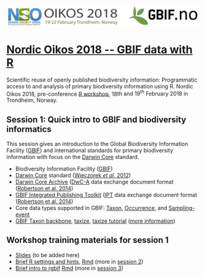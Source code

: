 ![](../demo_data/NSO_2018_GBIF_NO.png "NSO 2018")

# [Nordic Oikos 2018 -- GBIF data with R](..)

Scientific reuse of openly published biodiversity information: Programmatic access to and analysis of primary biodiversity information using R. Nordic Oikos 2018, pre-conference [R workshop](..), 18<sp>th</sup> and 19<sup>th</sup> February 2018 in Trondheim, Norway.

## Session 1: Quick intro to GBIF and biodiversity informatics

This session gives an introduction to the Global Biodiversity Information Facility ([GBIF](https://www.gbif.org)) and international standards for primary biodiversity information with focus on the [Darwin Core](http://rs.tdwg.org/dwc/terms/) standard.

 * Biodiversity Information Facility ([GBIF](https://www.gbif.org))
 * [Darwin Core](http://rs.tdwg.org/dwc/terms/) standard ([Wieczorek *et al*. 2012](https://doi.org/10.1371/journal.pone.0029715))
 * [Darwin Core Archive](http://rs.tdwg.org/dwc/terms/guides/text/) ([DwC-A](https://en.wikipedia.org/wiki/Darwin_Core_Archive) data exchange document format ([Robertson et al. 2014](https://doi.org/10.1371/journal.pone.0102623))
 * [GBIF Integrated Publishing Toolkit](https://www.gbif.org/ipt) ([IPT](https://github.com/gbif/ipt/wiki/IPT2ManualNotes.wiki) data exchange document format ([Robertson et al. 2014](https://doi.org/10.1371/journal.pone.0102623))
 * Core data types supported in GBIF: [Taxon](http://rs.gbif.org/core/dwc_taxon_2015-04-24.xml), [Occurrence](http://rs.gbif.org/core/dwc_occurrence_2015-07-02.xml), and [Sampling-event](http://rs.gbif.org/core/dwc_event_2016_06_21.xml)
 * [GBIF Taxon backbone](https://doi.org/10.15468/39omei), [taxize](https://github.com/ropensci/taxize), [taxize tutorial](https://ropensci.org/tutorials/taxize_tutorial/) ([more information](http://gbif.blogspot.no/search?q=backbone))

## Workshop training materials for session 1
 * [Slides](slides) (to be added here)
 * [Brief R settings and hints](settings.html), [Rmd](settings.Rmd) (more in [session 2](../s2_r_intro))
 * [Brief intro to rgbif](gbif_intro.html) [Rmd](gbif_intro.Rmd) (more in [session 3](../s3_gbif_demo))
